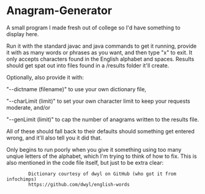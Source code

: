 # Anagram-Generator
A small program I made fresh out of college so I'd have something to display here.

Run it with the standard javac and java commands to get it running, provide it with as many words or phrases as you want, and then type "x" to exit. It only accepts characters found in the English alphabet and spaces. Results should get spat out into files found in a /results folder it'll create.

Optionally, also provide it with:

"--dictname (filename)" to use your own dictionary file,

"--charLimit (limit)" to set your own character limit to keep your requests moderate, and/or

"--genLimit (limit)" to cap the number of anagrams written to the results file.

All of these should fall back to their defaults should something get entered wrong, and it'll also tell you it did that.

Only begins to run poorly when you give it something using too many unqiue letters of the alphabet, which I'm trying to think of how to fix.
This is also mentioned in the code file itself, but just to be extra clear:

			Dictionary courtesy of dwyl on GitHub (who got it from infochimps)
			https://github.com/dwyl/english-words
